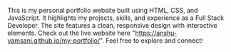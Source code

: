 This is my personal portfolio website built using HTML, CSS, and JavaScript. It highlights my projects, skills, and experience as a Full Stack Developer. 
The site features a clean, responsive design with interactive elements. 
Check out the live website here "https://anshu-yamsani.github.io/my-portfolio/". 
Feel free to explore and connect!
